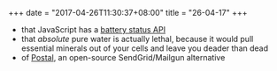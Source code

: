 +++
date = "2017-04-26T11:30:37+08:00"
title = "26-04-17"
+++

* that JavaScript has a [battery status API](https://developer.mozilla.org/en/docs/Web/API/Battery_Status_API)
* that _absolute_ pure water is actually lethal, because it would pull essential minerals out of your cells and leave you deader than dead
* of [Postal](https://github.com/atech/postal), an open-source SendGrid/Mailgun alternative

